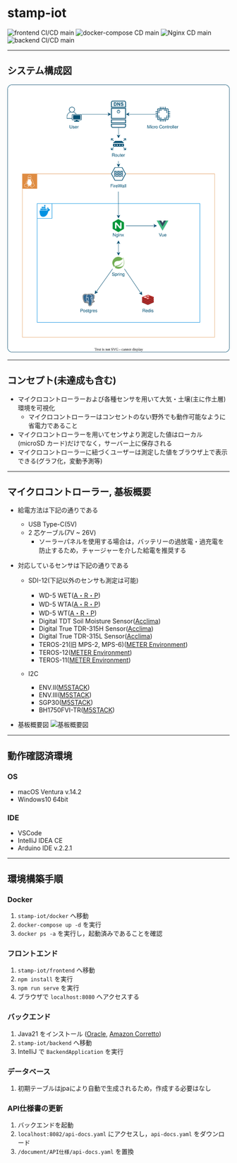 # stamp-iot
![frontend CI/CD main](https://github.com/mktkhr/stamp-iot/actions/workflows/github-action.frontend.yml/badge.svg?branch=main)
![docker-compose CD main](https://github.com/mktkhr/stamp-iot/actions/workflows/github-action.docker.yml/badge.svg?branch=main)
![Nginx CD main](https://github.com/mktkhr/stamp-iot/actions/workflows/github-action.nginx.yml/badge.svg?branch=main)
![backend CI/CD main](https://github.com/mktkhr/stamp-iot/actions/workflows/github-action.backend.yml/badge.svg?branch=main)

---

## システム構成図

  ![システム構成図](document/systemConstitution/system_prod.svg)

---
## コンセプト(未達成も含む)

- マイクロコントローラーおよび各種センサを用いて大気・土壌(主に作土層)環境を可視化
  - マイクロコントローラーはコンセントのない野外でも動作可能なように省電力であること
- マイクロコントローラーを用いてセンサより測定した値はローカル(microSD カード)だけでなく，サーバー上に保存される
- マイクロコントローラーに紐づくユーザーは測定した値をブラウザ上で表示できる(グラフ化，変動予測等)

---
## マイクロコントローラー, 基板概要

- 給電方法は下記の通りである
  - USB Type-C(5V)
  - 2 芯ケーブル(7V ~ 26V)
    - ソーラーパネルを使用する場合は，バッテリーの過放電・過充電を防止するため，チャージャーを介した給電を推奨する
- 対応しているセンサは下記の通りである

  - SDI-12(下記以外のセンサも測定は可能)

    - WD-5 WET([A・R・P](https://www.arp-id.co.jp/))
    - WD-5 WTA([A・R・P](https://www.arp-id.co.jp/))
    - WD-5 WT([A・R・P](https://www.arp-id.co.jp/))
    - Digital TDT Soil Moisture Sensor([Acclima](https://acclima.com/))
    - Digital True TDR-315H Sensor([Acclima](https://acclima.com/))
    - Digital True TDR-315L Sensor([Acclima](https://acclima.com/))
    - TEROS-21(旧 MPS-2, MPS-6)([METER Environment](https://www.metergroup.co.jp/))
    - TEROS-12([METER Environment](https://www.metergroup.co.jp/))
    - TEROS-11([METER Environment](https://www.metergroup.co.jp/))

  - I2C
    - ENV.Ⅱ([M5STACK](https://m5stack.com/))
    - ENV.Ⅲ([M5STACK](https://m5stack.com/))
    - SGP30([M5STACK](https://m5stack.com/))
    - BH1750FVI-TR([M5STACK](https://m5stack.com/))

- 基板概要図
![基板概要図](document/systemConstitution/StampBoard4.PNG)

---

## 動作確認済環境

### OS

- macOS Ventura v.14.2
- Windows10 64bit

### IDE

- VSCode
- IntelliJ IDEA CE
- Arduino IDE v.2.2.1

---

## 環境構築手順

### Docker

1. `stamp-iot/docker` へ移動
2. `docker-compose up -d` を実行
3. `docker ps -a` を実行し，起動済みであることを確認

### フロントエンド

1. `stamp-iot/frontend` へ移動
2. `npm install` を実行
3. `npm run serve` を実行
4. ブラウザで `localhost:8080` へアクセスする

### バックエンド

1. Java21 をインストール ([Oracle](https://www.oracle.com/jp/java/technologies/downloads/#java21), [Amazon Corretto](https://docs.aws.amazon.com/corretto/latest/corretto-21-ug/downloads-list.html))
2. `stamp-iot/backend` へ移動
3. IntelliJ で `BackendApplication` を実行

### データベース
1. 初期テーブルはjpaにより自動で生成されるため，作成する必要はなし

### API仕様書の更新
1. バックエンドを起動
2. `localhost:8082/api-docs.yaml` にアクセスし，`api-docs.yaml` をダウンロード
3. `/document/API仕様/api-docs.yaml` を置換
